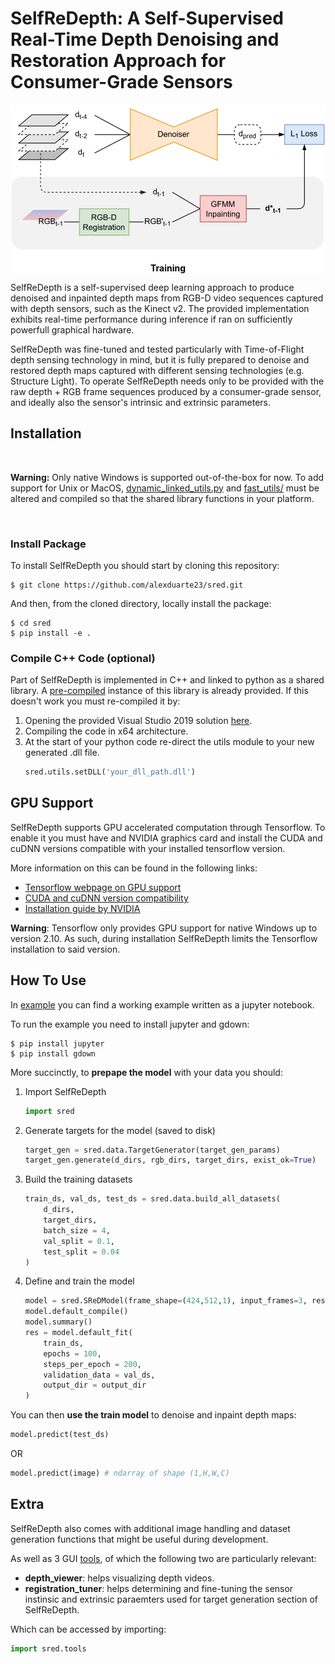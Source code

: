# SelfReDepth: A Self-Supervised Real-Time Depth Denoising and Restoration Approach for Consumer-Grade Sensors

<div style="background-color:white; color:black; font-weight:bold" align="center">
    <img src="./images/model_train.svg"/>
    <p>Training</p>
</div>

SelfReDepth is a self-supervised deep learning approach to produce denoised and inpainted depth maps from RGB-D video sequences captured with depth sensors, such as the Kinect v2. The provided implementation exhibits real-time performance during inference if ran on sufficiently powerfull graphical hardware.

SelfReDepth was fine-tuned and tested particularly with Time-of-Flight depth sensing technology in mind, but it is fully prepared to denoise and restored depth maps captured with different sensing technologies (e.g. Structure Light). To operate SelfReDepth needs only to be provided with the raw depth + RGB frame sequences produced by a consumer-grade sensor, and ideally also the sensor's intrinsic and extrinsic parameters.


## Installation

<br>

**Warning:** Only native Windows is supported out-of-the-box for now. To add support for Unix or MacOS, [dynamic_linked_utils.py](./src/sred/utils/dynamic_linked_utils.py) and [fast_utils/](./src/sred/utils/fast_utils/) must be altered and compiled so that the shared library functions in your platform.

<br>

### **Install Package**
To install SelfReDepth you should start by cloning this repository:

    $ git clone https://github.com/alexduarte23/sred.git

And then, from the cloned directory, locally install the package:

    $ cd sred
    $ pip install -e .


### **Compile C++ Code (optional)**

Part of SelfReDepth is implemented in C++ and linked to python as a shared library.
A [pre-compiled](./src/sred/utils/fast_utils/pre-built/) instance of this library is already provided. If this doesn't work you must re-compiled it by:
1. Opening the provided Visual Studio 2019 solution [here](./src/sred/utils/fast_utils/).
2. Compiling the code in x64 architecture.
3. At the start of your python code re-direct the utils module to your new generated .dll file.
    ```python
    sred.utils.setDLL('your_dll_path.dll')
    ```


## GPU Support

SelfReDepth supports GPU accelerated computation through Tensorflow. To enable it you must have and NVIDIA graphics card and install the CUDA and cuDNN versions compatible with your installed tensorflow version.

More information on this can be found in the following links:
- [Tensorflow webpage on GPU support](https://www.tensorflow.org/install/pip#windows-native)
- [CUDA and cuDNN version compatibility](https://www.tensorflow.org/install/source#gpu)
- [Installation guide by NVIDIA](https://docs.nvidia.com/deeplearning/cudnn/install-guide/index.html#install-windows)

**Warning**: Tensorflow only provides GPU support for native Windows up to version 2.10. As such, during installation SelfReDepth limits the Tensorflow installation to said version.


## How To Use

In [example](./examples/train_and_test.ipynb) you can find a working example written as a jupyter notebook.

To run the example you need to install jupyter and gdown:
    
    $ pip install jupyter
    $ pip install gdown

More succinctly, to **prepape the model** with your data you should:
1. Import SelfReDepth
    
    ```python
    import sred
    ```
2. Generate targets for the model (saved to disk)
    
    ```python
    target_gen = sred.data.TargetGenerator(target_gen_params)
    target_gen.generate(d_dirs, rgb_dirs, target_dirs, exist_ok=True)
    ```

3. Build the training datasets
    
    ```python
    train_ds, val_ds, test_ds = sred.data.build_all_datasets(
        d_dirs,
        target_dirs,
        batch_size = 4,
        val_split = 0.1,
        test_split = 0.04
    )
    ```

4. Define and train the model
    
    ```python
    model = sred.SReDModel(frame_shape=(424,512,1), input_frames=3, residual=-1)
    model.default_compile()
    model.summary()
    res = model.default_fit(
        train_ds,
        epochs = 100,
        steps_per_epoch = 200,
        validation_data = val_ds,
        output_dir = output_dir
    )
    ```

You can then **use the train model** to denoise and inpaint depth maps:

```python
model.predict(test_ds)
```
OR

```python
model.predict(image) # ndarray of shape (1,H,W,C)
```

## Extra

SelfReDepth also comes with additional image handling and dataset generation functions that might be useful during development.

As well as 3 GUI [tools](./src/sred/tools/), of which the following two are particularly relevant:
- **depth_viewer**: helps visualizing depth videos.
- **registration_tuner**: helps determining and fine-tuning the sensor instinsic and extrinsic paraemters used for target generation section of SelfReDepth.

Which can be accessed by importing:

```python
import sred.tools
```